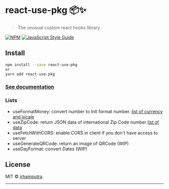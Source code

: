 # react-use-pkg 📦✨

> The unusual custom react hooks library

[![NPM](https://img.shields.io/npm/v/react-use-pkg.svg)](https://www.npmjs.com/package/react-use-pkg) [![JavaScript Style Guide](https://img.shields.io/badge/code_style-standard-brightgreen.svg)](https://standardjs.com)

## Install

```bash
npm install --save react-use-pkg
or
yarn add react-use-pkg
```

### [See documentation](https://github.com/irhamputra/react-use-pkg/wiki)

### Lists
* useFormatMoney: convert number to Intl format number.  [list of currency and locale](http://example.com)
* useZipCode: return JSON data of international Zip Code number [list of data](example.com)
* useFetchWithCORS: enable CORS in client if you don't have access to server
* useGenerateQRCode: return an image of QRCode (WIP)
* useDayFormat: convert Dates (WIP)

## License

MIT © [irhamputra](https://github.com/irhamputra)

---
